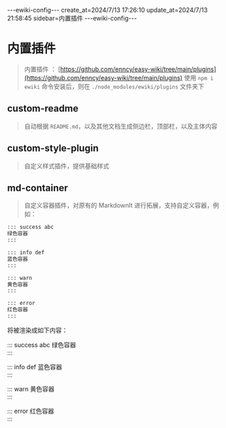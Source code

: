 ---ewiki-config---
create_at=2024/7/13 17:26:10
update_at=2024/7/13 21:58:45
sidebar=内置插件
---ewiki-config---
# 内置插件

> 内置插件 ： [https://github.com/enncy/easy-wiki/tree/main/plugins](https://github.com/enncy/easy-wiki/tree/main/plugins)
> 使用 `npm i ewiki` 命令安装后，则在 `./node_modules/ewiki/plugins` 文件夹下

## custom-readme

> 自动根据 `README.md`，以及其他文档生成侧边栏，顶部栏，以及主体内容

## custom-style-plugin

> 自定义样式插件，提供基础样式

## md-container

> 自定义容器插件，对原有的 MarkdownIt 进行拓展，支持自定义容器，例如：

```md
::: success abc
绿色容器    
:::

::: info def
蓝色容器        
:::

::: warn 
黄色容器        
:::     

::: error 
红色容器        
:::     
```

将被渲染成如下内容：

::: success abc
绿色容器    
:::

::: info def
蓝色容器        
:::

::: warn 
黄色容器        
:::     

::: error 
红色容器        
:::     